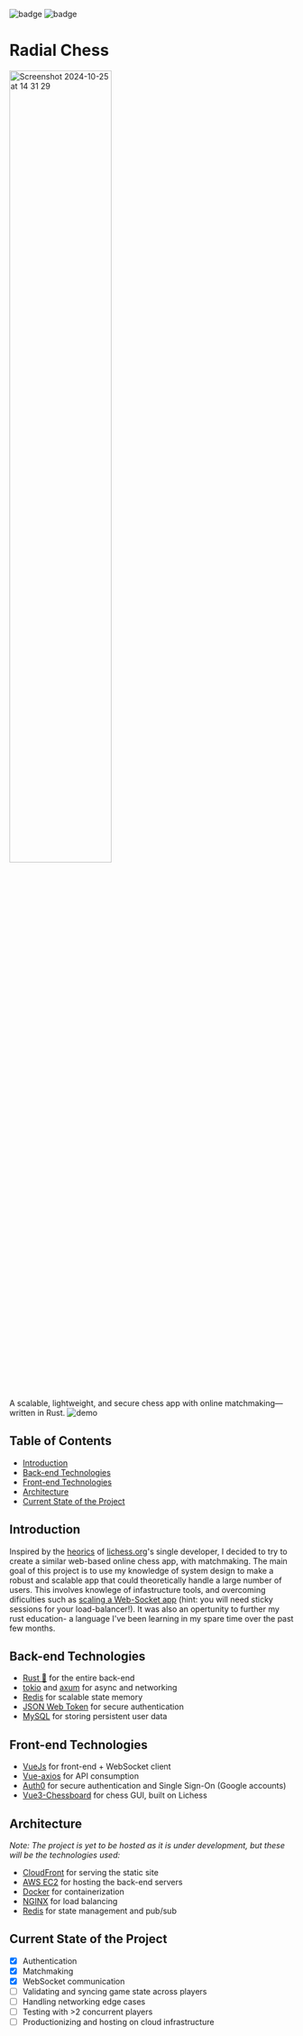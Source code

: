 ![badge](https://img.shields.io/badge/version-0.8-yellow)
![badge](https://img.shields.io/badge/project%20status-alpha%3A%20under%20development-blue)

# Radial Chess
<img width="60%" alt="Screenshot 2024-10-25 at 14 31 29" src="https://github.com/user-attachments/assets/eeb29645-a658-4d88-ac06-09dfc15afd10">

A scalable, lightweight, and secure chess app with online matchmaking—written in Rust.
![demo](https://github.com/user-attachments/assets/65dc3ed1-da70-4d31-a273-349de6703df2)



## Table of Contents
- [Introduction](#introduction)
- [Back-end Technologies](#back-end-technologies)
- [Front-end Technologies](#front-end-technologies)
- [Architecture](#architecture)
- [Current State of the Project](#current-state-of-the-project)

## Introduction

Inspired by the [heorics](https://www.youtube.com/watch?v=7VSVfQcaxFY) of [lichess.org](https://lichess.org/)'s single developer, I decided to try to create a similar web-based online chess app, with matchmaking. The main goal of this project is to use my knowledge of system design to make a robust and scalable app that could theoretically handle a large number of users. This involves knowlege of infastructure tools, and overcoming dificulties such as [scaling a Web-Socket app](https://ably.com/topic/the-challenge-of-scaling-websockets) (hint: you will need sticky sessions for your load-balancer!). It was also an opertunity to further my rust education- a language I've been learning in my spare time over the past few months.

## Back-end Technologies
- [Rust 🦀](https://www.rust-lang.org/) for the entire back-end
- [tokio](https://tokio.rs/) and [axum](https://github.com/tokio-rs/axum) for async and networking
- [Redis](https://redis.io/) for scalable state memory
- [JSON Web Token](https://jwt.io/introduction) for secure authentication
- [MySQL](https://www.mysql.com/) for storing persistent user data

## Front-end Technologies
- [VueJs](https://vuejs.org/) for front-end + WebSocket client
- [Vue-axios](https://www.npmjs.com/package/vue-axios) for API consumption
- [Auth0](https://auth0.com/) for secure authentication and Single Sign-On (Google accounts)
- [Vue3-Chessboard](https://github.com/qwerty084/vue3-chessboard) for chess GUI, built on Lichess

## Architecture
*Note: The project is yet to be hosted as it is under development, but these will be the technologies used:*
- [CloudFront](https://aws.amazon.com/cloudfront/) for serving the static site
- [AWS EC2](https://aws.amazon.com/ec2/) for hosting the back-end servers
- [Docker](https://www.docker.com/) for containerization
- [NGINX](https://www.f5.com/go/product/welcome-to-nginx) for load balancing
- [Redis](https://redis.io/) for state management and pub/sub

## Current State of the Project
- [x] Authentication
- [x] Matchmaking
- [x] WebSocket communication
- [ ] Validating and syncing game state across players
- [ ] Handling networking edge cases
- [ ] Testing with >2 concurrent players
- [ ] Productionizing and hosting on cloud infrastructure
